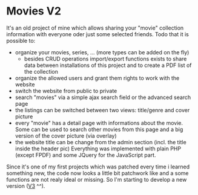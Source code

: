 Movies V2
=========

It's an old project of mine which allows sharing your "movie" collection information with everyone oder just some selected friends. Todo that it is possible to:
- organize your movies, series, ... (more types can be added on the fly)
	- besides CRUD operations import/export functions exists to share data between installations of this project and to create a PDF list of the collection
- organize the allowed users and grant them rights to work with the website
- switch the website from public to private
- search "movies" via a simple ajax search field or the advanced search page
- the listings can be switched between two views: title/genre and cover picture
- every "movie" has a detail page with informations about the movie. Some can be used to search other movies from this page and a big version of the cover picture (via overlay)
- the website title can be change from the admin section (incl. the title inside the header pic)
Everything was implemented with plain PHP (except FPDF) and some JQuery for the JavaScript part.

Since it's one of my first projects which was patched every time i learned something new, the code now looks a little bit patchwork like and a some functions are not realy ideal or missing. So I'm starting to develop a new version ([V3](https://github.com/Spezelechse/movies-v3) ^^).